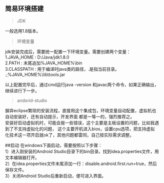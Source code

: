 ## 简易环境搭建

>JDK

一般选用1.8版本。

>环境变量

jdk安装完成后，需要统一配置一下环境变量。需要创建两个变量：<br />
1.JAVA_HOME : D:/Java/jdk1.8.0 <br />
2.PATH : 末尾追加%JAVA_HOME%\bin <br />
3.CLASSPATH : 用于编译时java类的路径，.是指当前目录。<br />
.;%JAVA_HOME%\lib\tools.jar <br />

以上配置完毕后，通过cmd运行java -version 和javac两个命令，如果正确输出，继续进行下一步。
<br />

>andorid-studio

摒弃eclipse繁琐的安装流程，直接用这个集成包，环境变量自动配置，虚拟机也自动安装好，还有自动提示，开发界面
都是一等一的，强烈推荐之。<br />
安装好启动虚拟机时，可能会报一些错误，这个主要是主板设置的问题，比如我遇到了不支持虚拟化的问题，
这个主要开机进入bios，设置cpu选项，把支持虚拟化技术这一项开启就ok了，其他问题都雷同，自己按实际需求调整。

##启动
在windows下面启动，需要按照以下步骤：<br />
1）进入刚安装的Android Studio目录下的bin目录。找到idea.properties文件，用文本编辑器打开。<br />
2）在idea.properties文件末尾添加一行：disable.android.first.run=true，然后保存文件。<br />
3）关闭Android Studio后重新启动，便可进入界面。<br />


